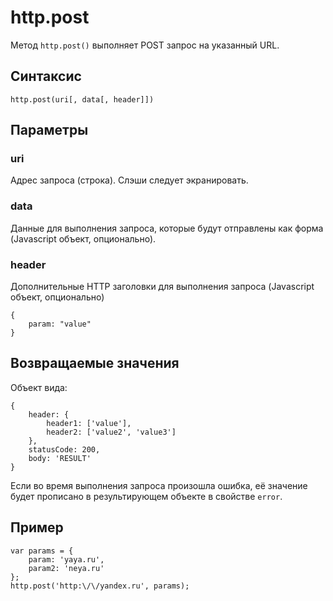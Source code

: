 # http.post

Метод `http.post()` выполняет POST запрос на указанный URL.

## Синтаксис

```
http.post(uri[, data[, header]])
```

## Параметры

### uri
Адрес запроса (строка). Слэши следует экранировать.

### data
Данные для выполнения запроса, которые будут отправлены как форма (Javascript объект, опционально).

### header
Дополнительные HTTP заголовки для выполнения запроса (Javascript объект, опционально)

```
{
    param: "value"
}
```

## Возвращаемые значения

Объект вида:

```
{
    header: {
        header1: ['value'],
        header2: ['value2', 'value3']
    },
    statusCode: 200,
    body: 'RESULT'
}
```

Если во время выполнения запроса произошла ошибка, её значение будет прописано в результирующем объекте в свойстве `error`.

## Пример

```
var params = {
    param: 'yaya.ru',
    param2: 'neya.ru'
};
http.post('http:\/\/yandex.ru', params);
```

